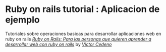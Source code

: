 # Ruby on rails tutorial : Aplicacion de ejemplo
Tutoriales sobre operaciones basicas para desarrollar aplicaciones web en ruby on rails
[*Ruby on Rails:
Para las personas que quieren aprender a desarrollar web con ruby on rails*](www.thecoderun.com.ve)
by [*Victor Cedeno*](www.kw0lf.org)
